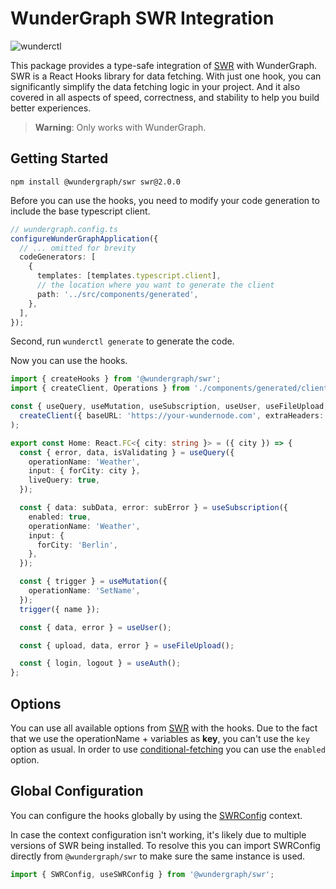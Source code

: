 # WunderGraph SWR Integration

![wunderctl](https://img.shields.io/npm/v/@wundergraph/swr.svg)

This package provides a type-safe integration of [SWR](https://swr.vercel.app/) with WunderGraph.
SWR is a React Hooks library for data fetching. With just one hook, you can significantly simplify the data fetching logic in your project. And it also covered in all aspects of speed, correctness, and stability to help you build better experiences.

> **Warning**: Only works with WunderGraph.

## Getting Started

```shell
npm install @wundergraph/swr swr@2.0.0
```

Before you can use the hooks, you need to modify your code generation to include the base typescript client.

```typescript
// wundergraph.config.ts
configureWunderGraphApplication({
  // ... omitted for brevity
  codeGenerators: [
    {
      templates: [templates.typescript.client],
      // the location where you want to generate the client
      path: '../src/components/generated',
    },
  ],
});
```

Second, run `wunderctl generate` to generate the code.

Now you can use the hooks.

```ts
import { createHooks } from '@wundergraph/swr';
import { createClient, Operations } from './components/generated/client';

const { useQuery, useMutation, useSubscription, useUser, useFileUpload, useAuth } = createHooks<Operations>(
  createClient({ baseURL: 'https://your-wundernode.com', extraHeaders: {}, customFetch: undefined })
);

export const Home: React.FC<{ city: string }> = ({ city }) => {
  const { error, data, isValidating } = useQuery({
    operationName: 'Weather',
    input: { forCity: city },
    liveQuery: true,
  });

  const { data: subData, error: subError } = useSubscription({
    enabled: true,
    operationName: 'Weather',
    input: {
      forCity: 'Berlin',
    },
  });

  const { trigger } = useMutation({
    operationName: 'SetName',
  });
  trigger({ name });

  const { data, error } = useUser();

  const { upload, data, error } = useFileUpload();

  const { login, logout } = useAuth();
};
```

## Options

You can use all available options from [SWR](https://swr.vercel.app/docs/options) with the hooks.
Due to the fact that we use the operationName + variables as **key**, you can't use the `key` option as usual.
In order to use [conditional-fetching](https://swr.vercel.app/docs/conditional-fetching) you can use the `enabled` option.

## Global Configuration

You can configure the hooks globally by using the [SWRConfig](https://swr.vercel.app/docs/global-configuration) context.

In case the context configuration isn't working, it's likely due to multiple versions of SWR being installed.
To resolve this you can import SWRConfig directly from `@wundergraph/swr` to make sure the same instance is used.

```ts
import { SWRConfig, useSWRConfig } from '@wundergraph/swr';
```
